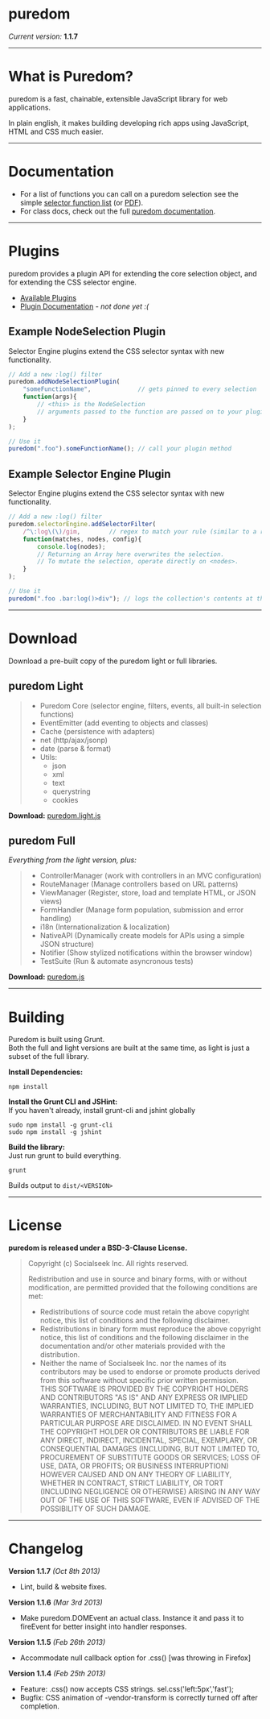 
puredom
=======
*Current version:* **1.1.7**


---

What is Puredom?
================
puredom is a fast, chainable, extensible JavaScript library for web applications.

In plain english, it makes building developing rich apps using JavaScript, HTML and CSS much easier.


---

Documentation
=============
- For a list of functions you can call on a puredom selection see the simple [selector function list](http://puredom.org/selector-functions.html) (or [PDF](http://puredom.org/selector-functions.pdf)).  
- For class docs, check out the full [puredom documentation](http://puredom.org/docs/).  


---

Plugins
=======
puredom provides a plugin API for extending the core selection object, and for extending the CSS selector engine.

- [Available Plugins](http://puredom.org/plugins/)
- [Plugin Documentation](#awww) - *not done yet :(*


Example NodeSelection Plugin
----------------------------
Selector Engine plugins extend the CSS selector syntax with new functionality.  
```JavaScript
// Add a new :log() filter
puredom.addNodeSelectionPlugin(
	"someFunctionName",				// gets pinned to every selection
	function(args){
		// <this> is the NodeSelection
		// arguments passed to the function are passed on to your plugin
	}
);

// Use it
puredom(".foo").someFunctionName();	// call your plugin method
```


Example Selector Engine Plugin
------------------------------
Selector Engine plugins extend the CSS selector syntax with new functionality.  
```JavaScript
// Add a new :log() filter
puredom.selectorEngine.addSelectorFilter(
	/^\:log\(\)/gim,		// regex to match your rule (similar to a route)
	function(matches, nodes, config){
		console.log(nodes);
		// Returning an Array here overwrites the selection.
		// To mutate the selection, operate directly on <nodes>.
	}
);

// Use it
puredom(".foo .bar:log()>div");	// logs the collection's contents at the given position
```

---

Download
========
Download a pre-built copy of the puredom light or full libraries.

puredom Light
-------------
>	- Puredom Core (selector engine, filters, events, all built-in selection functions)
>	- EventEmitter (add eventing to objects and classes)
>	- Cache (persistence with adapters)
>	- net (http/ajax/jsonp)
>	- date (parse & format)
>	- Utils:
>		- json
>		- xml
>		- text
>		- querystring
>		- cookies

**Download:** [puredom.light.js](http://puredom.org/download/latest/puredom.light.js)


puredom Full
------------
*Everything from the light version, plus:*  
>	- ControllerManager (work with controllers in an MVC configuration)
>	- RouteManager (Manage controllers based on URL patterns)
>	- ViewManager (Register, store, load and template HTML, or JSON views)
>	- FormHandler (Manage form population, submission and error handling)
>	- i18n (Internationalization & localization)
>	- NativeAPI (Dynamically create models for APIs using a simple JSON structure)
>	- Notifier (Show stylized notifications within the browser window)
>	- TestSuite (Run & automate asyncronous tests)

**Download:** [puredom.js](http://puredom.org/download/latest/puredom.js)


---

Building
========
Puredom is built using Grunt.  
Both the full and light versions are built at the same time, as light is just a subset of the full library.  

**Install Dependencies:**  
```
npm install
```

**Install the Grunt CLI and JSHint:**  
If you haven't already, install grunt-cli and jshint globally  
```
sudo npm install -g grunt-cli
sudo npm install -g jshint
```

**Build the library:**  
Just run grunt to build everything.  
```
grunt
```
Builds output to `dist/<VERSION>`  


---

License
=======
**puredom is released under a BSD-3-Clause License.**

>	Copyright (c) Socialseek Inc. All rights reserved.
>	
>	Redistribution and use in source and binary forms, with or without modification, 
>	are permitted provided that the following conditions are met:  
>	*	Redistributions of source code must retain the above copyright notice, 
>		this list of conditions and the following disclaimer.  
>	*	Redistributions in binary form must reproduce the above copyright notice, 
>		this list of conditions and the following disclaimer in the documentation 
>		and/or other materials provided with the distribution.  
>	*	Neither the name of Socialseek Inc. nor the names of its contributors may be used to endorse 
>		or promote products derived from this software without specific prior written permission.  
>	THIS SOFTWARE IS PROVIDED BY THE COPYRIGHT HOLDERS AND CONTRIBUTORS "AS IS" AND ANY EXPRESS 
>	OR IMPLIED WARRANTIES, INCLUDING, BUT NOT LIMITED TO, THE IMPLIED WARRANTIES OF MERCHANTABILITY 
>	AND FITNESS FOR A PARTICULAR PURPOSE ARE DISCLAIMED. IN NO EVENT SHALL THE COPYRIGHT HOLDER 
>	OR CONTRIBUTORS BE LIABLE FOR ANY DIRECT, INDIRECT, INCIDENTAL, SPECIAL, EXEMPLARY, OR CONSEQUENTIAL 
>	DAMAGES (INCLUDING, BUT NOT LIMITED TO, PROCUREMENT OF SUBSTITUTE GOODS OR SERVICES; LOSS OF USE, 
>	DATA, OR PROFITS; OR BUSINESS INTERRUPTION) HOWEVER CAUSED AND ON ANY THEORY OF LIABILITY, WHETHER 
>	IN CONTRACT, STRICT LIABILITY, OR TORT (INCLUDING NEGLIGENCE OR OTHERWISE) ARISING IN ANY WAY 
>	OUT OF THE USE OF THIS SOFTWARE, EVEN IF ADVISED OF THE POSSIBILITY OF SUCH DAMAGE.


---

Changelog
=========
**Version 1.1.7** *(Oct 8th 2013)*  
- Lint, build & website fixes.

**Version 1.1.6** *(Mar 3rd 2013)*  
- Make puredom.DOMEvent an actual class. Instance it and pass it to fireEvent for better insight into handler responses.

**Version 1.1.5** *(Feb 26th 2013)*  
- Accommodate null callback option for .css() [was throwing in Firefox]

**Version 1.1.4** *(Feb 25th 2013)*  
- Feature: .css() now accepts CSS strings. sel.css('left:5px','fast');
- Bugfix: CSS animation of -vendor-transform is correctly turned off after completion.